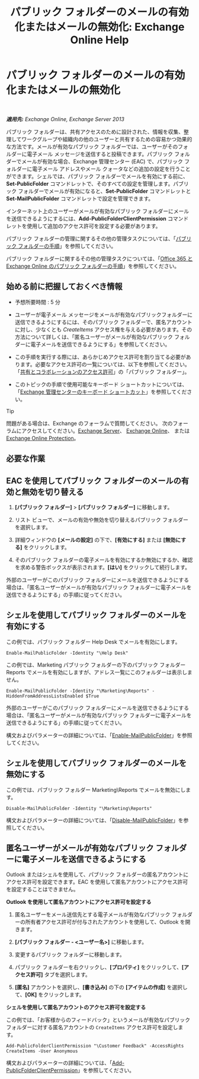 ﻿---
title: 'パブリック フォルダーのメールの有効化またはメールの無効化: Exchange Online Help'
TOCTitle: パブリック フォルダーのメールの有効化またはメールの無効化
ms:assetid: 3d69f76d-ff3c-46c1-b962-6a1baa425d8a
ms:mtpsurl: https://technet.microsoft.com/ja-jp/library/Aa997560(v=EXCHG.150)
ms:contentKeyID: 49896213
ms.date: 05/22/2018
mtps_version: v=EXCHG.150
ms.translationtype: HT
---

# パブリック フォルダーのメールの有効化またはメールの無効化

 

_**適用先:** Exchange Online, Exchange Server 2013_

パブリック フォルダーは、共有アクセスのために設計された、情報を収集、整理してワークグループや組織内の他のユーザーと共有するための容易かつ効果的な方法です。メールが有効なパブリック フォルダーでは、ユーザーがそのフォルダーに電子メール メッセージを送信すると投稿できます。パブリック フォルダーでメールが有効な場合、Exchange 管理センター (EAC) で、パブリック フォルダーに電子メール アドレスやメール クォータなどの追加の設定を行うことができます。シェルでは、パブリック フォルダーでメールを有効にする前に、**Set-PublicFolder** コマンドレットで、そのすべての設定を管理します。パブリック フォルダーでメールが有効になると、**Set-PublicFolder** コマンドレットと **Set-MailPublicFolder** コマンドレットで設定を管理できます。

インターネット上のユーザーがメールが有効なパブリック フォルダーにメールを送信できるようにするには、**Add-PublicFolderClientPermission** コマンドレットを使用して追加のアクセス許可を設定する必要があります。

パブリック フォルダーの管理に関するその他の管理タスクについては、「[パブリック フォルダーの手順](public-folder-procedures-exchange-2013-help.md)」を参照してください。

パブリック フォルダーに関するその他の管理タスクについては、「[Office 365 と Exchange Online のパブリック フォルダーの手順](https://technet.microsoft.com/ja-jp/library/jj966272\(v=exchg.150\))」を参照してください。

## 始める前に把握しておくべき情報

  - 予想所要時間 : 5 分

  - ユーザーが電子メール メッセージをメールが有効なパブリックフォルダーに送信できるようにするには、そのパブリック フォルダーで、匿名アカウントに対し、少なくとも *CreateItems* アクセス権を与える必要があります。その方法について詳しくは、「匿名ユーザーがメールが有効なパブリック フォルダーに電子メールを送信できるようにする」を参照してください。

  - この手順を実行する際には、あらかじめアクセス許可を割り当てる必要があります。必要なアクセス許可の一覧については、以下を参照してください。「[共有とコラボレーションのアクセス許可](sharing-and-collaboration-permissions-exchange-2013-help.md)」の「パブリック フォルダー」。

  - このトピックの手順で使用可能なキーボード ショートカットについては、「[Exchange 管理センターのキーボード ショートカット](keyboard-shortcuts-in-the-exchange-admin-center-exchange-online-protection-help.md)」を参照してください。


> [!TIP]
> 問題がある場合は、Exchange のフォーラムで質問してください。 次のフォーラムにアクセスしてください。<A href="https://go.microsoft.com/fwlink/p/?linkid=60612">Exchange Server</A>、 <A href="https://go.microsoft.com/fwlink/p/?linkid=267542">Exchange Online</A>、 または <A href="https://go.microsoft.com/fwlink/p/?linkid=285351">Exchange Online Protection</A>。



## 必要な作業

## EAC を使用してパブリック フォルダーのメールの有効と無効を切り替える

1.  **\[パブリック フォルダー\]** \> **\[パブリック フォルダー\]** に移動します。

2.  リスト ビューで、メールの有効や無効を切り替えるパブリック フォルダーを選択します。

3.  詳細ウィンドウの **\[メールの設定\]** の下で、**\[有効にする\]** または **\[無効にする\]** をクリックします。

4.  そのパブリック フォルダーの電子メールを有効にするか無効にするか、確認を求める警告ボックスが表示されます。**\[はい\]** をクリックして続行します。

外部のユーザーがこのパブリック フォルダーにメールを送信できるようにする場合は、「匿名ユーザーがメールが有効なパブリック フォルダーに電子メールを送信できるようにする」の手順に従ってください。

## シェルを使用してパブリック フォルダーのメールを有効にする

この例では、パブリック フォルダー Help Desk でメールを有効にします。

    Enable-MailPublicFolder -Identity "\Help Desk"

この例では、Marketing パブリック フォルダーの下のパブリック フォルダー Reports でメールを有効にしますが、アドレス一覧にこのフォルダーは表示しません。

    Enable-MailPublicFolder -Identity "\Marketing\Reports" -HiddenFromAddressListsEnabled $True

外部のユーザーがこのパブリック フォルダーにメールを送信できるようにする場合は、「匿名ユーザーがメールが有効なパブリック フォルダーに電子メールを送信できるようにする」の手順に従ってください。

構文およびパラメーターの詳細については、「[Enable-MailPublicFolder](https://technet.microsoft.com/ja-jp/library/aa998824\(v=exchg.150\))」を参照してください。

## シェルを使用してパブリック フォルダーのメールを無効にする

この例では、パブリック フォルダー Marketing\\Reports でメールを無効にします。

    Disable-MailPublicFolder -Identity "\Marketing\Reports"

構文およびパラメーターの詳細については、「[Disable-MailPublicFolder](https://technet.microsoft.com/ja-jp/library/bb123781\(v=exchg.150\))」を参照してください。

## 匿名ユーザーがメールが有効なパブリック フォルダーに電子メールを送信できるようにする

Outlook またはシェルを使用して、パブリック フォルダーの匿名アカウントにアクセス許可を設定できます。EAC を使用して匿名アカウントにアクセス許可を設定することはできません。

**Outlook を使用して匿名アカウントにアクセス許可を設定する**

1.  匿名ユーザーをメール送信先とする電子メールが有効なパブリック フォルダーの所有者アクセス許可が付与されたアカウントを使用して、Outlook を開きます。

2.  **\[パブリック フォルダー - \<ユーザー名\>\]** に移動します。

3.  変更するパブリック フォルダーに移動します。

4.  パブリック フォルダーを右クリックし、**\[プロパティ\]** をクリックして、**\[アクセス許可\]** タブを選択します。

5.  **\[匿名\]** アカウントを選択し、**\[書き込み\]** の下の **\[アイテムの作成\]** を選択して、**\[OK\]** をクリックします。

**シェルを使用して匿名アカウントのアクセス許可を設定する**

この例では、「お客様からのフィードバック」というメールが有効なパブリック フォルダーに対する匿名アカウントの `CreateItems` アクセス許可を設定します。

    Add-PublicFolderClientPermission "\Customer Feedback" -AccessRights CreateItems -User Anonymous

構文およびパラメーターの詳細については、「[Add-PublicFolderClientPermission](https://technet.microsoft.com/ja-jp/library/bb124743\(v=exchg.150\))」を参照してください。

